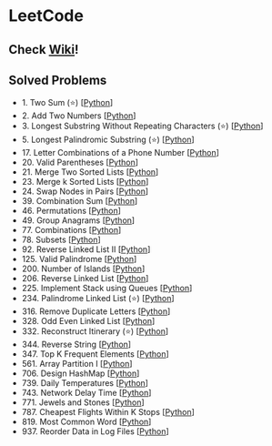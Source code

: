 # LeetCode

## Check [Wiki](https://github.com/JehunYoo/LeetCode/wiki)!

## Solved Problems

- 1&#46; Two Sum (⭐️) [[Python](two-sum.py)]
- 2&#46; Add Two Numbers [[Python](add-two-numbers.py)]
- 3&#46; Longest Substring Without Repeating Characters (⭐️) [[Python](longest-substring-without-repeating-characters.py)]
- 5&#46; Longest Palindromic Substring (⭐️) [[Python](longest-palindromic-substring.py)]
- 17&#46; Letter Combinations of a Phone Number [[Python](letter-combinations-of-a-phone-number.py)]
- 20&#46; Valid Parentheses [[Python](valid-parentheses.py)]
- 21&#46; Merge Two Sorted Lists [[Python](merge-two-sorted-lists.py)]
- 23&#46; Merge k Sorted Lists [[Python](merge-k-sorted-lists.py)]
- 24&#46; Swap Nodes in Pairs [[Python](swap-nodes-in-pairs.py)]
- 39&#46; Combination Sum [[Python](combination-sum.py)]
- 46&#46; Permutations [[Python](permutations.py)]
- 49&#46; Group Anagrams [[Python](group-anagrams.py)]
- 77&#46; Combinations [[Python](combinations.py)]
- 78&#46; Subsets [[Python](subsets.py)]
- 92&#46; Reverse Linked List II [[Python](reverse-linked-list-ii.py)]
- 125&#46; Valid Palindrome [[Python](valid-palindrome.py)]
- 200&#46; Number of Islands [[Python](number-of-islands.py)]
- 206&#46; Reverse Linked List [[Python](reverse-linked-list.py)]
- 225&#46; Implement Stack using Queues [[Python](implement-stack-using-queues.py)]
- 234&#46; Palindrome Linked List (⭐️) [[Python](palindrome-linked-list.py)]
- 316&#46; Remove Duplicate Letters [[Python](remove-duplicate-letters.py)]
- 328&#46; Odd Even Linked List [[Python](odd-even-linked-list.py)]
- 332&#46; Reconstruct Itinerary (⭐️) [[Python](reconstruct-itinerary.py)]
- 344&#46; Reverse String [[Python](reverse-string.py)]
- 347&#46; Top K Frequent Elements [[Python](top-k-frequent-elements.py)]
- 561&#46; Array Partition I [[Python](array-partition-i.py)]
- 706&#46; Design HashMap [[Python](design-hashmap.py)]
- 739&#46; Daily Temperatures [[Python](daily-temperatures.py)]
- 743&#46; Network Delay Time [[Python](network-delay-time.py)]
- 771&#46; Jewels and Stones [[Python](jewels-and-stones.py)]
- 787&#46; Cheapest Flights Within K Stops [[Python](cheapest-flights-within-k-stops.py)]
- 819&#46; Most Common Word [[Python](most-common-word.py)]
- 937&#46; Reorder Data in Log Files [[Python](reorder-data-in-log-files.py)]